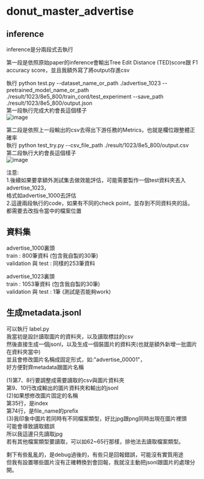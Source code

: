 # donut_master_advertise

## inference

inference是分兩段式去執行

第一段是依照原始paper的inference會輸出Tree Edit Distance (TED)score跟 F1 accuracy score，並且我額外寫了將output存進csv  

執行 python test.py --dataset_name_or_path ./advertise_1023 --pretrained_model_name_or_path ./result/1023/8e5_800/train_cord/test_experiment --save_path ./result/1023/8e5_800/output.json  
第一段執行完成大約會長這個樣子  
![image](https://github.com/user-attachments/assets/798f04cf-56db-4819-8d2f-af2be484c149)  


第二段是依照上一段輸出的csv去得出下游任務的Metrics，也就是欄位跟整體正確率  
執行 python test_try.py --csv_file_path ./result/1023/8e5_800/output.csv  
第二段執行大約會長這個樣子  
![image](https://github.com/user-attachments/assets/986c94ba-0ba5-41fc-b56c-bb871b764fb0)  


注意:  
1.後續如果要拿額外測試集去做效能評估，可能需要製作一個test資料夾丟入advertise_1023，  
格式如advertise_1000去評估  
2.這邊兩段執行的code，如果有不同的check point，並存到不同資料夾的話，  
都需要去改指令當中的檔案位置  


## 資料集  

advertise_1000裏頭  
train : 800筆資料 (包含我自製的30筆)  
validation 與 test : 同樣的253筆資料  
  
advertise_1023裏頭  
train : 1053筆資料 (包含我自製的30筆)  
validation 與 test : 1筆 (測試是否能夠work)  

## 生成metadata.jsonl

可以執行 label.py  
我當初是設計讀取圖片的資料夾，以及讀取標註的csv  
然後直接生成一個jsonl，以及生成一個裝圖片的資料夾(也就是額外新增一批圖片在資料夾當中)  
並且會修改圖片名稱成固定形式，如:"advertise_00001"，  
好方便對齊metadata跟圖片名稱  

(1)第7、8行要調整成需要讀取的csv與圖片資料夾  
第9、10行改成輸出的圖片資料夾和輸出的jsonl  
(2)如果想修改圖片固定的名稱  
第35行，是index  
第74行，是file_name的prefix  
(3)我印象中圖片若同時有不同檔案類型，好比jpg跟png同時出現在圖片裡頭  
可能會導致讀取錯誤  
所以我這邊只先讀取jpg  
若有其他檔案類型要讀取，可以如62~65行那樣，排他法去讀取檔案類型。  

剩下有些亂亂的，是debug過後的，有些只是回報錯誤，可能沒有實質用途  
但我有設置哪些圖片沒有正確轉換到會回報，我就沒主動把jsonl跟圖片的處理分開。
